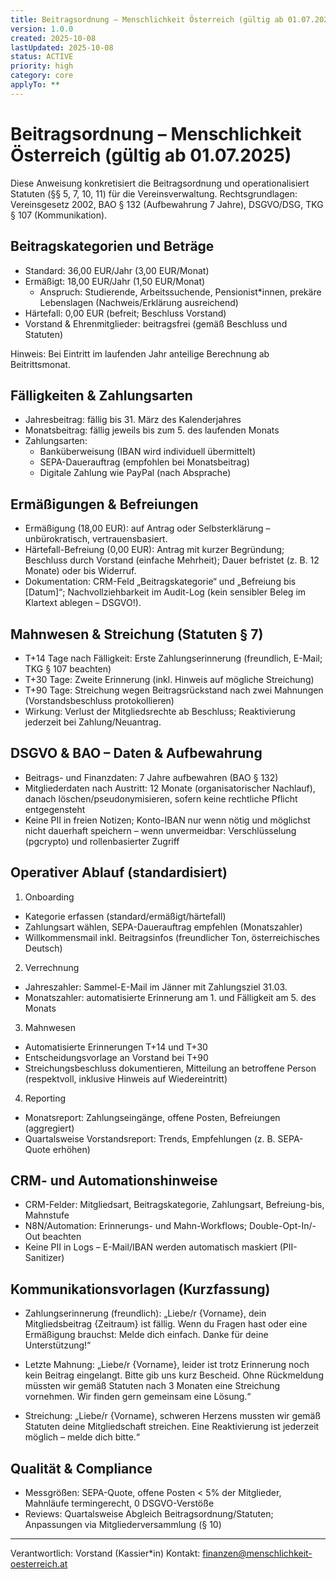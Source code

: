 ```yaml
---
title: Beitragsordnung – Menschlichkeit Österreich (gültig ab 01.07.2025)
version: 1.0.0
created: 2025-10-08
lastUpdated: 2025-10-08
status: ACTIVE
priority: high
category: core
applyTo: **
---
```

# Beitragsordnung – Menschlichkeit Österreich (gültig ab 01.07.2025)

Diese Anweisung konkretisiert die Beitragsordnung und operationalisiert Statuten (§§ 5, 7, 10, 11) für die Vereinsverwaltung. Rechtsgrundlagen: Vereinsgesetz 2002, BAO § 132 (Aufbewahrung 7 Jahre), DSGVO/DSG, TKG § 107 (Kommunikation).

## Beitragskategorien und Beträge

- Standard: 36,00 EUR/Jahr (3,00 EUR/Monat)
- Ermäßigt: 18,00 EUR/Jahr (1,50 EUR/Monat)
  - Anspruch: Studierende, Arbeitssuchende, Pensionist*innen, prekäre Lebenslagen (Nachweis/Erklärung ausreichend)
- Härtefall: 0,00 EUR (befreit; Beschluss Vorstand)
- Vorstand & Ehrenmitglieder: beitragsfrei (gemäß Beschluss und Statuten)

Hinweis: Bei Eintritt im laufenden Jahr anteilige Berechnung ab Beitrittsmonat.

## Fälligkeiten & Zahlungsarten

- Jahresbeitrag: fällig bis 31. März des Kalenderjahres
- Monatsbeitrag: fällig jeweils bis zum 5. des laufenden Monats
- Zahlungsarten:
  - Banküberweisung (IBAN wird individuell übermittelt)
  - SEPA-Dauerauftrag (empfohlen bei Monatsbeitrag)
  - Digitale Zahlung wie PayPal (nach Absprache)

## Ermäßigungen & Befreiungen

- Ermäßigung (18,00 EUR): auf Antrag oder Selbsterklärung – unbürokratisch, vertrauensbasiert.
- Härtefall-Befreiung (0,00 EUR): Antrag mit kurzer Begründung; Beschluss durch Vorstand (einfache Mehrheit); Dauer befristet (z. B. 12 Monate) oder bis Widerruf.
- Dokumentation: CRM-Feld „Beitragskategorie“ und „Befreiung bis [Datum]“; Nachvollziehbarkeit im Audit-Log (kein sensibler Beleg im Klartext ablegen – DSGVO!).

## Mahnwesen & Streichung (Statuten § 7)

- T+14 Tage nach Fälligkeit: Erste Zahlungserinnerung (freundlich, E-Mail; TKG § 107 beachten)
- T+30 Tage: Zweite Erinnerung (inkl. Hinweis auf mögliche Streichung)
- T+90 Tage: Streichung wegen Beitragsrückstand nach zwei Mahnungen (Vorstandsbeschluss protokollieren)
- Wirkung: Verlust der Mitgliedsrechte ab Beschluss; Reaktivierung jederzeit bei Zahlung/Neuantrag.

## DSGVO & BAO – Daten & Aufbewahrung

- Beitrags- und Finanzdaten: 7 Jahre aufbewahren (BAO § 132)
- Mitgliederdaten nach Austritt: 12 Monate (organisatorischer Nachlauf), danach löschen/pseudonymisieren, sofern keine rechtliche Pflicht entgegensteht
- Keine PII in freien Notizen; Konto-IBAN nur wenn nötig und möglichst nicht dauerhaft speichern – wenn unvermeidbar: Verschlüsselung (pgcrypto) und rollenbasierter Zugriff

## Operativer Ablauf (standardisiert)

1) Onboarding
- Kategorie erfassen (standard/ermäßigt/härtefall)
- Zahlungsart wählen, SEPA-Dauerauftrag empfehlen (Monatszahler)
- Willkommensmail inkl. Beitragsinfos (freundlicher Ton, österreichisches Deutsch)

2) Verrechnung
- Jahreszahler: Sammel-E-Mail im Jänner mit Zahlungsziel 31.03.
- Monatszahler: automatisierte Erinnerung am 1. und Fälligkeit am 5. des Monats

3) Mahnwesen
- Automatisierte Erinnerungen T+14 und T+30
- Entscheidungsvorlage an Vorstand bei T+90
- Streichungsbeschluss dokumentieren, Mitteilung an betroffene Person (respektvoll, inklusive Hinweis auf Wiedereintritt)

4) Reporting
- Monatsreport: Zahlungseingänge, offene Posten, Befreiungen (aggregiert)
- Quartalsweise Vorstandsreport: Trends, Empfehlungen (z. B. SEPA-Quote erhöhen)

## CRM- und Automationshinweise

- CRM-Felder: Mitgliedsart, Beitragskategorie, Zahlungsart, Befreiung-bis, Mahnstufe
- N8N/Automation: Erinnerungs- und Mahn-Workflows; Double-Opt-In/-Out beachten
- Keine PII in Logs – E-Mail/IBAN werden automatisch maskiert (PII-Sanitizer)

## Kommunikationsvorlagen (Kurzfassung)

- Zahlungserinnerung (freundlich):
  „Liebe/r {Vorname}, dein Mitgliedsbeitrag {Zeitraum} ist fällig. Wenn du Fragen hast oder eine Ermäßigung brauchst: Melde dich einfach. Danke für deine Unterstützung!“

- Letzte Mahnung:
  „Liebe/r {Vorname}, leider ist trotz Erinnerung noch kein Beitrag eingelangt. Bitte gib uns kurz Bescheid. Ohne Rückmeldung müssten wir gemäß Statuten nach 3 Monaten eine Streichung vornehmen. Wir finden gern gemeinsam eine Lösung.“

- Streichung:
  „Liebe/r {Vorname}, schweren Herzens mussten wir gemäß Statuten deine Mitgliedschaft streichen. Eine Reaktivierung ist jederzeit möglich – melde dich bitte.“

## Qualität & Compliance

- Messgrößen: SEPA-Quote, offene Posten < 5% der Mitglieder, Mahnläufe termingerecht, 0 DSGVO-Verstöße
- Reviews: Quartalsweise Abgleich Beitragsordnung/Statuten; Anpassungen via Mitgliederversammlung (§ 10)

---

Verantwortlich: Vorstand (Kassier*in)
Kontakt: finanzen@menschlichkeit-oesterreich.at
